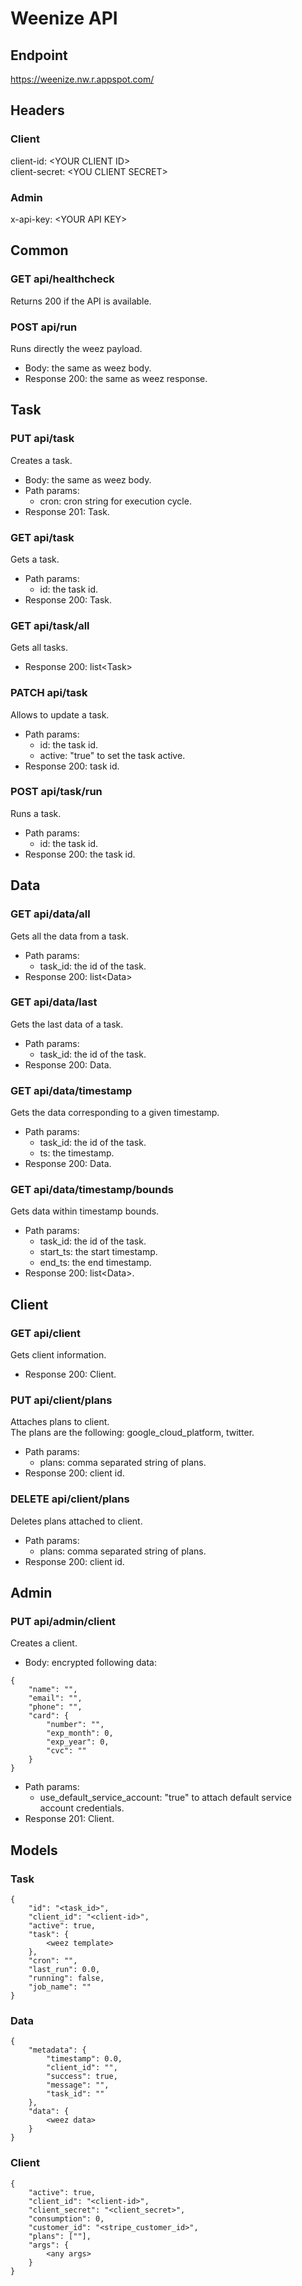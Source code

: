 # Weenize API
## Endpoint
https://weenize.nw.r.appspot.com/
## Headers
### Client
client-id: \<YOUR CLIENT ID>  
client-secret: \<YOU CLIENT SECRET>
### Admin
x-api-key: \<YOUR API KEY>
## Common
### GET api/healthcheck
Returns 200 if the API is available.
### POST api/run
Runs directly the weez payload.
- Body: the same as weez body.
- Response 200: the same as weez response.
## Task
### PUT api/task
Creates a task.
- Body: the same as weez body.
- Path params:
    - cron: cron string for execution cycle.
- Response 201: Task.
### GET api/task
Gets a task.
- Path params:
    - id: the task id.
- Response 200: Task.
### GET api/task/all
Gets all tasks.
- Response 200: list\<Task>
### PATCH api/task
Allows to update a task.
- Path params:
    - id: the task id.
    - active: "true" to set the task active.
- Response 200: task id.
### POST api/task/run
Runs a task.
- Path params:
    - id: the task id.
- Response 200: the task id.
## Data
### GET api/data/all
Gets all the data from a task.
- Path params: 
    - task_id: the id of the task.
- Response 200: list\<Data>
### GET api/data/last
Gets the last data of a task.
- Path params: 
    - task_id: the id of the task.
- Response 200: Data.
### GET api/data/timestamp
Gets the data corresponding to a given timestamp.
- Path params: 
    - task_id: the id of the task.
    - ts: the timestamp.
- Response 200: Data.
### GET api/data/timestamp/bounds
Gets data within timestamp bounds.
- Path params: 
    - task_id: the id of the task.
    - start_ts: the start timestamp.
    - end_ts: the end timestamp.
- Response 200: list\<Data>.
## Client
### GET api/client
Gets client information.
- Response 200: Client.
### PUT api/client/plans
Attaches plans to client.  
The plans are the following: google_cloud_platform, twitter.
- Path params: 
    - plans: comma separated string of plans.
- Response 200: client id.
### DELETE api/client/plans
Deletes plans attached to client.
- Path params: 
    - plans: comma separated string of plans.
- Response 200: client id.
## Admin
### PUT api/admin/client
Creates a client.
- Body: encrypted following data:
```
{
    "name": "",
    "email": "",
    "phone": "",
    "card": {
        "number": "",
        "exp_month": 0,
        "exp_year": 0,
        "cvc": ""
    }
}
```
- Path params: 
    - use_default_service_account: "true" to attach default service account credentials.
- Response 201: Client.
## Models
### Task
```
{
    "id": "<task_id>",
    "client_id": "<client-id>",
    "active": true,
    "task": {
        <weez template>
    },
    "cron": "",
    "last_run": 0.0,
    "running": false,
    "job_name": ""
}
```
### Data
```
{
    "metadata": {
        "timestamp": 0.0,
        "client_id": "",
        "success": true,
        "message": "",
        "task_id": ""
    },
    "data": {
        <weez data>
    }
}
```
### Client
```
{
    "active": true,
    "client_id": "<client-id>",
    "client_secret": "<client_secret>",
    "consumption": 0,
    "customer_id": "<stripe_customer_id>",
    "plans": [""],
    "args": {
        <any args>
    }
}
```